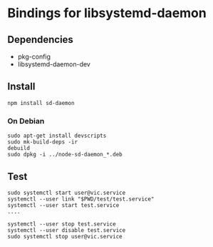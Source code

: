 # Bindings for libsystemd-daemon #

## Dependencies ##
* pkg-config
* libsystemd-daemon-dev

## Install ##
```
npm install sd-daemon
```

### On Debian ###
```
sudo apt-get install devscripts
sudo mk-build-deps -ir
debuild
sudo dpkg -i ../node-sd-daemon_*.deb
```

## Test ##
```
sudo systemctl start user@vic.service
systemctl --user link "$PWD/test/test.service"
systemctl --user start test.service
....

systemctl --user stop test.service
systemctl --user disable test.service
sudo systemctl stop user@vic.service
```
